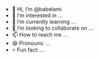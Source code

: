 - 👋 Hi, I’m @babelami
- 👀 I’m interested in ...
- 🌱 I’m currently learning ...
- 💞️ I’m looking to collaborate on ...
- 📫 How to reach me ...
- 😄 Pronouns: ...
- ⚡ Fun fact: ...

<!---
babelami/babelami is a ✨ special ✨ repository because its `README.md` (this file) appears on your GitHub profile.
You can click the Preview link to take a look at your changes.
--->
